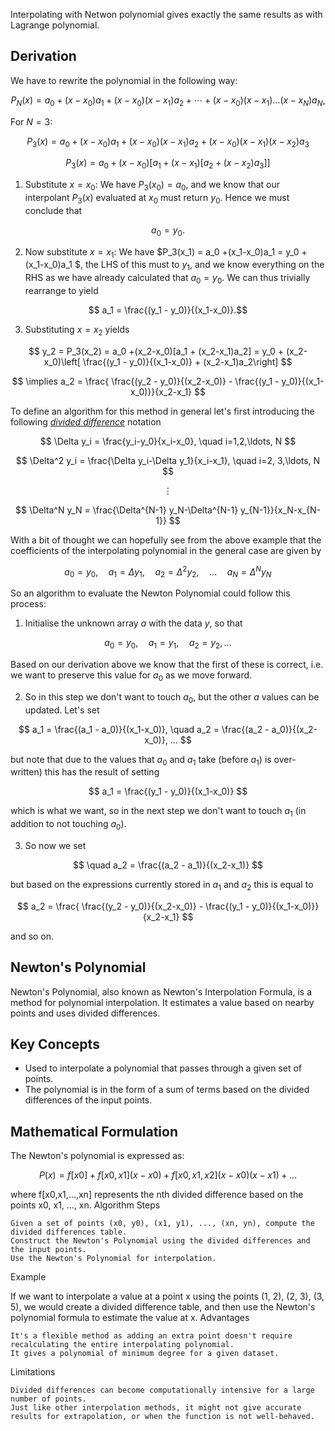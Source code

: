 Interpolating with Netwon polynomial gives exactly the same results as with Lagrange polynomial.

## Derivation

We have to rewrite the polynomial in the following way:

$$ P_N(x) = a_0 +(x-x_0)a_1 + (x-x_0)(x-x_1)a_2 + \cdots + (x-x_0)(x-x_1)\ldots(x-x_N)a_N,$$

For $N=3$:

$$P_3(x) = a_0 +(x-x_0)a_1 + (x-x_0)(x-x_1)a_2 + (x-x_0)(x-x_1)(x-x_2)a_3$$

$$P_3(x) = a_0 +(x-x_0)[a_1 + (x-x_1)[a_2 + (x-x_2)a_3]]$$

1. Substitute $x=x_0$: We have $P_3(x_0)=a_0$, and we know that our interpolant $P_3(x)$ evaluated at $x_0$ must return $y_0$. Hence we must conclude that 

$$a_0 = y_0.$$


2. Now substitute $x=x_1$: We have $P_3(x_1) = a_0 +(x_1-x_0)a_1 = y_0 +(x_1-x_0)a_1 $, the LHS of this must to  $y_1$, and we know everything on the RHS as we have already calculated that $a_0 = y_0$. We can thus trivially rearrange to yield

$$ a_1 = \frac{(y_1 - y_0)}{(x_1-x_0)}.$$


3. Substituting $x=x_2$ yields 

$$ y_2 = P_3(x_2) = a_0 +(x_2-x_0)[a_1 + (x_2-x_1)a_2] = y_0 + (x_2-x_0)\left[ \frac{(y_1 - y_0)}{(x_1-x_0)} + (x_2-x_1)a_2\right] $$

$$ \implies a_2 = \frac{ \frac{(y_2 - y_0)}{(x_2-x_0)} - \frac{(y_1 - y_0)}{(x_1-x_0)}}{x_2-x_1} $$

To define an algorithm for this method in general let's first introducing the following [*divided difference*](https://en.wikipedia.org/wiki/Divided_differences) notation

$$ \Delta y_i = \frac{y_i-y_0}{x_i-x_0}, \quad i=1,2,\ldots, N $$

$$ \Delta^2 y_i = \frac{\Delta y_i-\Delta y_1}{x_i-x_1}, \quad i=2, 3,\ldots, N $$

$$ \vdots $$

$$ \Delta^N y_N = \frac{\Delta^{N-1} y_N-\Delta^{N-1} y_{N-1}}{x_N-x_{N-1}} $$

With a bit of thought we can hopefully see from the above example that the coefficients of the interpolating polynomial in the general case are given by


$$a_0=y_0, \quad a_1 = \Delta y_1, \quad a_2 = \Delta^2 y_2, \quad \ldots \quad a_N = \Delta^N y_N$$

So an algorithm to evaluate the Newton Polynomial could follow this process:

1. Initialise the unknown array $a$ with the data $y$, so that

$$ a_0 = y_0, \quad a_1 = y_1, \quad a_2 = y_2, ...$$

Based on our derivation above we know that the first of these is correct, i.e. we want to preserve this value for $a_0$ as we move forward.

2. So in this step we don't want to touch $a_0$, but the other $a$ values can be updated. Let's set

$$ a_1 = \frac{(a_1 - a_0)}{(x_1-x_0)}, \quad a_2 = \frac{(a_2 - a_0)}{(x_2-x_0)}, ... $$

but note that due to the values that $a_0$ and $a_1$ take (before $a_1$) is over-written) this has the result of setting

$$ a_1 = \frac{(y_1 - y_0)}{(x_1-x_0)} $$ 

which is what we want, so in the next step we don't want to touch $a_1$ (in addition to not touching $a_0$).

3. So now we set

$$ \quad a_2 = \frac{(a_2 - a_1)}{(x_2-x_1)} $$

but based on the expressions currently stored in $a_1$ and $a_2$ this is equal to

$$ a_2 = \frac{ \frac{(y_2 - y_0)}{(x_2-x_0)} - \frac{(y_1 - y_0)}{(x_1-x_0)}}{x_2-x_1} $$

and so on.


## Newton's Polynomial

Newton's Polynomial, also known as Newton's Interpolation Formula, is a method for polynomial interpolation. It estimates a value based on nearby points and uses divided differences.

## Key Concepts

- Used to interpolate a polynomial that passes through a given set of points.
- The polynomial is in the form of a sum of terms based on the divided differences of the input points.

## Mathematical Formulation

The Newton's polynomial is expressed as:

$$
P(x) = f[x0] + f[x0,x1](x - x0) + f[x0,x1,x2](x - x0)(x - x1) + ...
$$

where f[x0,x1,...,xn] represents the nth divided difference based on the points x0, x1, ..., xn.
Algorithm Steps

    Given a set of points (x0, y0), (x1, y1), ..., (xn, yn), compute the divided differences table.
    Construct the Newton's Polynomial using the divided differences and the input points.
    Use the Newton's Polynomial for interpolation.

Example

If we want to interpolate a value at a point x using the points (1, 2), (2, 3), (3, 5), we would create a divided difference table, and then use the Newton's polynomial formula to estimate the value at x.
Advantages

    It's a flexible method as adding an extra point doesn't require recalculating the entire interpolating polynomial.
    It gives a polynomial of minimum degree for a given dataset.

Limitations

    Divided differences can become computationally intensive for a large number of points.
    Just like other interpolation methods, it might not give accurate results for extrapolation, or when the function is not well-behaved.
